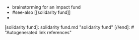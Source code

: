 - brainstorming for an impact fund
- #see-also [[solidarity fund]]
- 

[//begin]: # "Autogenerated link references for markdown compatibility"
[solidarity fund]: solidarity fund.md "solidarity fund"
[//end]: # "Autogenerated link references"